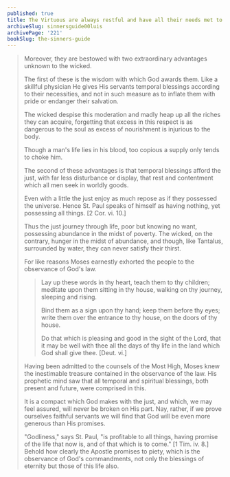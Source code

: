 ```yaml
---
published: true
title: The Virtuous are always restful and have all their needs met to a healthy degree
archiveSlug: sinnersguide00luis
archivePage: '221'
bookSlug: the-sinners-guide
---
```


> Moreover, they are bestowed with two extraordinary advantages unknown to the wicked.
>
> The first of these is the wisdom with which God awards them. Like a skillful physician He gives His servants temporal blessings according to their necessities, and not in such measure as to inflate them with pride or endanger their salvation.
>
> The wicked despise this moderation and madly heap up all the riches they can acquire, forgetting that excess in this respect is as dangerous to the soul as excess of nourishment is injurious to the body.
>
> Though a man's life lies in his blood, too copious a supply only tends to choke him.
>
> The second of these advantages is that temporal blessings afford the just, with far less disturbance or display, that rest and contentment which all men seek in worldly goods.
>
> Even with a little the just enjoy as much repose as if they possessed the universe. Hence St. Paul speaks of himself as having nothing, yet possessing all things. [2 Cor. vi. 10.]
>
> Thus the just journey through life, poor but knowing no want, possessing abundance in the midst of poverty. The wicked, on the contrary, hunger in the midst of abundance, and though, like Tantalus, surrounded by water, they can never satisfy their thirst.
>
> For like reasons Moses earnestly exhorted the people to the observance of God's law.
>
>> Lay up these words in thy heart, teach them to thy children; meditate upon them sitting in thy house, walking on thy journey, sleeping and rising.
>>
>> Bind them as a sign upon thy hand; keep them before thy eyes; write them over the entrance to thy house, on the doors of thy house.
>>
>> Do that which is pleasing and good in the sight of the Lord, that it may be well with thee all the days of thy life in the land which God shall give thee. [Deut. vi.]
>
> Having been admitted to the counsels of the Most High, Moses knew the inestimable treasure contained in the observance of the law. His prophetic mind saw that all temporal and spiritual blessings, both present and future, were comprised in this.
>
> It is a compact which God makes with the just, and which, we may feel assured, will never be broken on His part. Nay, rather, if we prove ourselves faithful servants we will find that God will be even more generous than His promises.
>
> "Godliness," says St. Paul, "is profitable to all things, having promise of the life that now is, and of that which is to come." [1 Tim. iv. 8.] Behold how clearly the Apostle promises to piety, which is the observance of God's commandments, not only the blessings of eternity but those of this life also.

